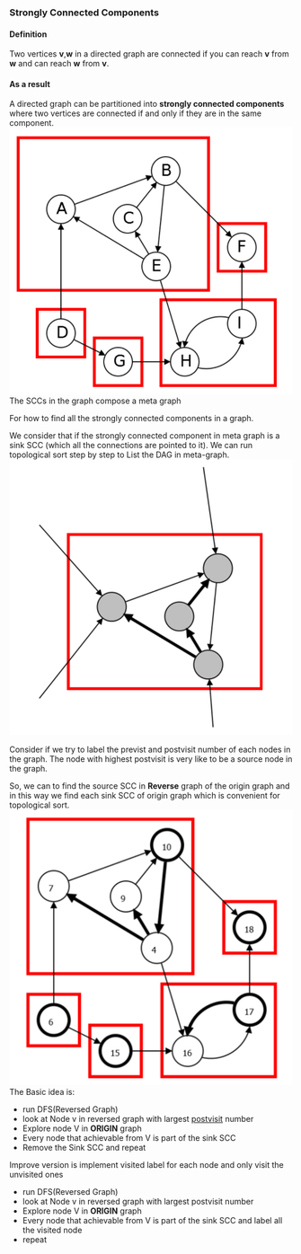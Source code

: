 ### Strongly Connected Components
#### Definition
Two vertices **v**,**w** in a directed graph are connected if you can reach **v** from **w** and can reach **w** from **v**.
#### As a result
A directed graph can be partitioned into **strongly connected components** where two vertices are connected if and only if they are in the same component.
![SCC](strong-connected-components.png )
The SCCs in the graph compose a meta graph

For how to find all the strongly connected components in a graph.

We consider that if the strongly connected component in meta graph is a sink SCC (which all the connections are pointed to it).
We can run topological sort step by step to List the DAG in meta-graph.
![Sink SCC](sink-scc.png )

Consider if we try to label the previst and postvisit number of each nodes in the graph. The node with highest postvisit is very like to be a source node in the graph.

So, we can to find the source SCC in **Reverse** graph of the origin graph and in this way we find each sink SCC of origin graph which is convenient for topological sort.
![PostOrderFindSCCS](post-order-find-sccs.png)
The Basic idea is:
-   run DFS(Reversed Graph)
-   look at Node v in reversed graph with largest [postvisit](previsit-and-postvisit-orders.md) number
-   Explore node V in **ORIGIN** graph
-   Every node that achievable from V is part of the sink SCC
-   Remove the Sink SCC and repeat

Improve version is implement visited label for each node and only visit the unvisited ones
-   run DFS(Reversed Graph)
-   look at Node v in reversed graph with largest postvisit number
-   Explore node V in **ORIGIN** graph
-   Every node that achievable from V is part of the sink SCC and label all the visited node
-   repeat
